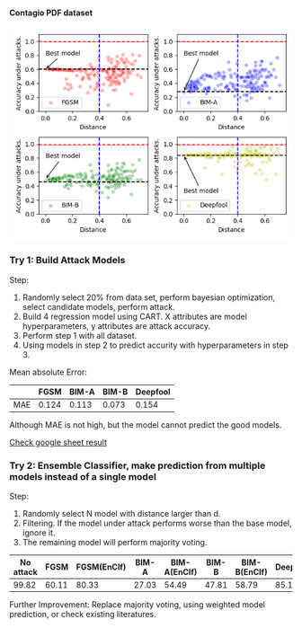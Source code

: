 
#### Contagio PDF dataset

![Contagio PDF](https://github.com/ai-se/Patrick_Rui/blob/master/Rui/contagiopdf_gower_distance_update.png)


### Try 1: Build Attack Models

Step:
1. Randomly select 20% from data set, perform bayesian optimization, select candidate models, perform attack.
2. Build 4 regression model using CART. X attributes are model hyperparameters, y attributes are attack accuracy.
3. Perform step 1 with all dataset.
4. Using models in step 2 to predict accurity with hyperparameters in step 3.


Mean absolute Error:

|     | FGSM  | BIM-A | BIM-B | Deepfool |
|-----|-------|-------|-------|----------|
| MAE | 0.124 | 0.113 | 0.073 | 0.154    |

Although MAE is not high, but the model cannot predict the good models.

[Check google sheet result](https://docs.google.com/spreadsheets/d/1SFNE91dLiVDEsyoMQKWICraivF5PNyIhTbL7uDqxRxM/edit#gid=0)



### Try 2: Ensemble Classifier, make prediction from multiple models instead of a single model

Step:
1. Randomly select N model with distance larger than d.
2. Filtering. If the model under attack performs worse than the base model, ignore it.
3. The remaining model will perform majority voting.

| No attack | FGSM  | FGSM(EnClf) | BIM-A | BIM-A(EnClf) | BIM-B | BIM-B(EnClf) | Deepfool | Deepfool(Enclf) |
|-----------|-------|-------------|-------|--------------|-------|--------------|----------|-----------------|
| 99.82     | 60.11 | 80.33       | 27.03 | 54.49        | 47.81 | 58.79        | 85.19    | 90.87           |

Further Improvement:
Replace majority voting, using weighted model prediction, or check existing literatures.
